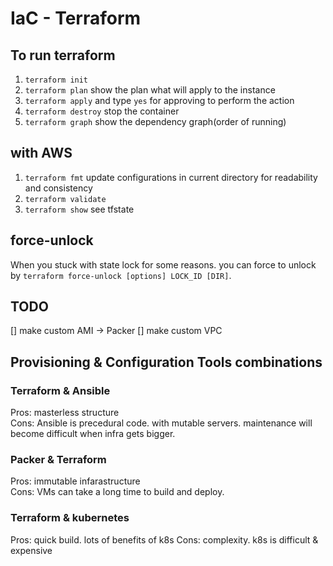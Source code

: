 # IaC - Terraform

## To run terraform

1. `terraform init`
2. `terraform plan` show the plan what will apply to the instance
3. `terraform apply` and type `yes` for approving to perform the action
4. `terraform destroy` stop the container
5. `terraform graph` show the dependency graph(order of running)

## with AWS

1. `terraform fmt` update configurations in current directory for readability and consistency
2. `terraform validate`
3. `terraform show` see tfstate

## force-unlock

When you stuck with state lock for some reasons. you can force to unlock by `terraform force-unlock [options] LOCK_ID [DIR]`.

## TODO

[] make custom AMI -> Packer
[] make custom VPC

## Provisioning & Configuration Tools combinations

### Terraform & Ansible

Pros: masterless structure  
Cons: Ansible is precedural code. with mutable servers. maintenance will become difficult when infra gets bigger.

### Packer & Terraform

Pros: immutable infarastructure  
Cons: VMs can take a long time to build and deploy.

### Terraform & kubernetes

Pros: quick build. lots of benefits of k8s
Cons: complexity. k8s is difficult & expensive
